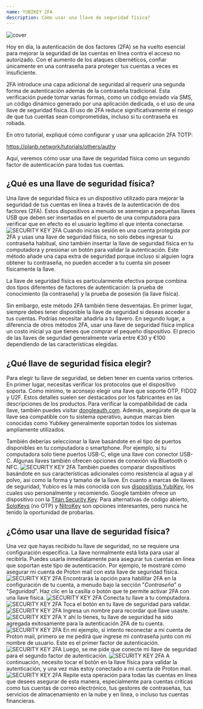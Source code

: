 ```yaml
---
name: YUBIKEY 2FA
description: Cómo usar una llave de seguridad física?
---
```


![cover](assets/cover.webp)

Hoy en día, la autenticación de dos factores (2FA) se ha vuelto esencial para mejorar la seguridad de las cuentas en línea contra el acceso no autorizado. Con el aumento de los ataques cibernéticos, confiar únicamente en una contraseña para proteger tus cuentas a veces es insuficiente.

2FA introduce una capa adicional de seguridad al requerir una segunda forma de autenticación además de la contraseña tradicional. Esta verificación puede tomar varias formas, como un código enviado vía SMS, un código dinámico generado por una aplicación dedicada, o el uso de una llave de seguridad física. El uso de 2FA reduce significativamente el riesgo de que tus cuentas sean comprometidas, incluso si tu contraseña es robada.

En otro tutorial, expliqué cómo configurar y usar una aplicación 2FA TOTP:

https://planb.network/tutorials/others/authy

Aquí, veremos cómo usar una llave de seguridad física como un segundo factor de autenticación para todas tus cuentas.

## ¿Qué es una llave de seguridad física?

Una llave de seguridad física es un dispositivo utilizado para mejorar la seguridad de tus cuentas en línea a través de la autenticación de dos factores (2FA). Estos dispositivos a menudo se asemejan a pequeñas llaves USB que deben ser insertadas en el puerto de una computadora para verificar que en efecto es el usuario legítimo el que intenta conectarse.
![SECURITY KEY 2FA](assets/notext/01.webp)
Cuando inicias sesión en una cuenta protegida por 2FA y usas una llave de seguridad física, no solo debes ingresar tu contraseña habitual, sino también insertar la llave de seguridad física en tu computadora y presionar un botón para validar la autenticación. Este método añade una capa extra de seguridad porque incluso si alguien logra obtener tu contraseña, no pueden acceder a tu cuenta sin poseer físicamente la llave.

La llave de seguridad física es particularmente efectiva porque combina dos tipos diferentes de factores de autenticación: la prueba de conocimiento (la contraseña) y la prueba de posesión (la llave física).

Sin embargo, este método 2FA también tiene desventajas. En primer lugar, siempre debes tener disponible la llave de seguridad si deseas acceder a tus cuentas. Podrías necesitar añadirla a tu llavero. En segundo lugar, a diferencia de otros métodos 2FA, usar una llave de seguridad física implica un costo inicial ya que tienes que comprar el pequeño dispositivo. El precio de las llaves de seguridad generalmente varía entre €30 y €100 dependiendo de las características elegidas.

## ¿Qué llave de seguridad física elegir?

Para elegir tu llave de seguridad, se deben tener en cuenta varios criterios.
En primer lugar, necesitas verificar los protocolos que el dispositivo soporta. Como mínimo, te aconsejo elegir una llave que soporte OTP, FIDO2 y U2F. Estos detalles suelen ser destacados por los fabricantes en las descripciones de los productos. Para verificar la compatibilidad de cada llave, también puedes visitar [dongleauth.com](https://www.dongleauth.com/dongles/).
Además, asegúrate de que la llave sea compatible con tu sistema operativo, aunque marcas bien conocidas como Yubikey generalmente soportan todos los sistemas ampliamente utilizados.

También deberías seleccionar la llave basándote en el tipo de puertos disponibles en tu computadora o smartphone. Por ejemplo, si tu computadora solo tiene puertos USB-C, elige una llave con conector USB-C. Algunas llaves también ofrecen opciones de conexión vía Bluetooth o NFC.
![SECURITY KEY 2FA](assets/notext/02.webp)
También puedes comparar dispositivos basándote en sus características adicionales como resistencia al agua y al polvo, así como la forma y tamaño de la llave.
En cuanto a marcas de llaves de seguridad, Yubico es la más conocida con sus [dispositivos YubiKey](https://www.yubico.com/), los cuales uso personalmente y recomiendo. Google también ofrece un dispositivo con la [Titan Security Key](https://store.google.com/fr/product/titan_security_key). Para alternativas de código abierto, [SoloKeys](https://solokeys.com/) (no OTP) y [NitroKey](https://www.nitrokey.com/products/nitrokeys) son opciones interesantes, pero nunca he tenido la oportunidad de probarlas.
## ¿Cómo usar una llave de seguridad física?

Una vez que hayas recibido tu llave de seguridad, no se requiere una configuración específica. La llave normalmente está lista para usar al recibirla. Puedes usarla inmediatamente para asegurar tus cuentas en línea que soportan este tipo de autenticación. Por ejemplo, te mostraré cómo asegurar mi cuenta de Proton mail con esta llave de seguridad física.
![SECURITY KEY 2FA](assets/notext/03.webp)
Encontrarás la opción para habilitar 2FA en la configuración de tu cuenta, a menudo bajo la sección "*Contraseña*" o "*Seguridad*". Haz clic en la casilla o botón que te permite activar 2FA con una llave física.
![SECURITY KEY 2FA](assets/notext/04.webp)
Conecta tu llave a tu computadora.
![SECURITY KEY 2FA](assets/notext/05.webp)
Toca el botón en tu llave de seguridad para validar.
![SECURITY KEY 2FA](assets/notext/06.webp)
Ingresa un nombre para recordar qué llave usaste.
![SECURITY KEY 2FA](assets/notext/07.webp)
Y ahí lo tienes, tu llave de seguridad ha sido agregada exitosamente para la autenticación 2FA de tu cuenta.
![SECURITY KEY 2FA](assets/notext/08.webp)
En mi ejemplo, si intento reconectar a mi cuenta de Proton mail, primero se me pedirá que ingrese mi contraseña junto con mi nombre de usuario. Este es el primer factor de autenticación.
![SECURITY KEY 2FA](assets/notext/09.webp)
Luego, se me pide que conecte mi llave de seguridad para el segundo factor de autenticación.
![SECURITY KEY 2FA](assets/notext/10.webp)
A continuación, necesito tocar el botón en la llave física para validar la autenticación, y una vez más estoy conectado a mi cuenta de Proton mail.
![SECURITY KEY 2FA](assets/notext/11.webp)
Repite esta operación para todas las cuentas en línea que desees asegurar de esta manera, especialmente para cuentas críticas como tus cuentas de correo electrónico, tus gestores de contraseñas, tus servicios de almacenamiento en la nube y en línea, o incluso tus cuentas financieras.